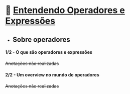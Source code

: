 # 🎯 <u>Entendendo Operadores e Expressões</u>
* ## Sobre operadores

#### 1/2 - O que são operadores e expressões

~~Anotações não realizadas~~

#### 2/2 - Um overview no mundo de operadores

~~Anotações não realizadas~~
